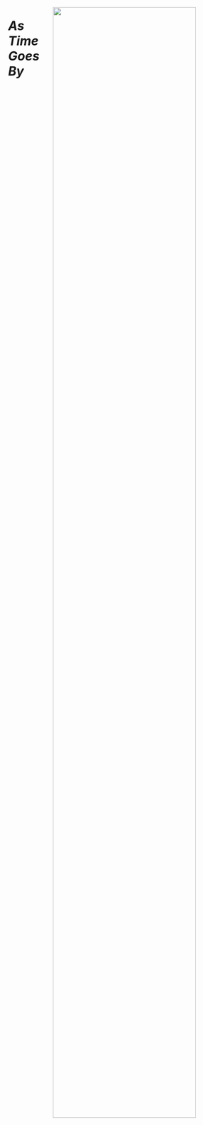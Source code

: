 <a href="https://book.the-turing-way.org/welcome.html"><img src="https://static.dw.com/image/62054308_1004.webp" width="80%" align="Right" /></a>

# _As Time Goes By_
